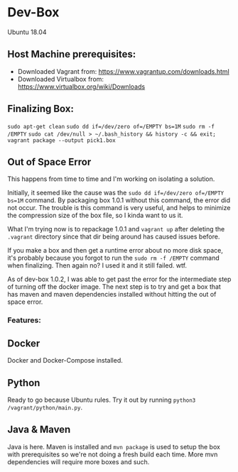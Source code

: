 # Dev-Box

Ubuntu 18.04

## Host Machine prerequisites:
- Downloaded Vagrant from: https://www.vagrantup.com/downloads.html
- Downloaded Virtualbox from: https://www.virtualbox.org/wiki/Downloads

## Finalizing Box:

`sudo apt-get clean`
`sudo dd if=/dev/zero of=/EMPTY bs=1M`
`sudo rm -f /EMPTY`
`sudo cat /dev/null > ~/.bash_history && history -c && exit;`
`vagrant package --output pick1.box`

## Out of Space Error
This happens from time to time and I'm working on isolating a solution.

Initially, it seemed like the cause was the `sudo dd if=/dev/zero of=/EMPTY bs=1M` command. By packaging box 1.0.1 without this command, the error did not occur. The trouble is this command is very useful, and helps to minimize the compression size of the box file, so I kinda want to us it. 

What I'm trying now is to repackage 1.0.1 and `vagrant up` after deleting the `.vagrant` directory since that dir being around has caused issues before.

If you make a box and then get a runtime error about no more disk space, it's probably because you forgot to run the `sudo rm -f /EMPTY` command when finalizing. Then again no? I used it and it still failed. wtf.

As of dev-box 1.0.2, I was able to get past the error for the intermediate step of turning off the docker image. The next step is to try and get a box that has maven and maven dependencies installed without hitting the out of space error.

### Features:

## Docker
Docker and Docker-Compose installed. 

## Python
Ready to go because Ubuntu rules. Try it out by running `python3 /vagrant/python/main.py`.

## Java & Maven
Java is here. Maven is installed and `mvn package` is used to setup the box with prerequisites so we're not doing a fresh build each time. More mvn dependencies will require more boxes and such. 